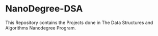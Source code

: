 # NanoDegree-DSA

This Repository contains the Projects done in The Data Structures and Algorithms Nanodegree Program.
